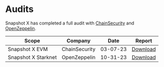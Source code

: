 # Audits

Snapshot X has completed a full audit with [ChainSecurity](https://chainsecurity.com) and [OpenZeppelin](https://openzeppelin.com).

| Scope               | Company       | Date     | Report                                                                                                           |
| ------------------- | ------------- | -------- | ---------------------------------------------------------------------------------------------------------------- |
| Snapshot X EVM      | ChainSecurity | 03-07-23 | [Download](https://github.com/snapshot-labs/sx-evm/blob/main/audits/ChainSecurity_Snapshot_Snapshot_X_audit.pdf) |
| Snapshot X Starknet | OpenZeppelin  | 10-31-23 | [Download](https://github.com/snapshot-labs/sx-starknet/blob/develop/audits/OpenZeppelin-SnapshotX-Audit.pdf)    |
